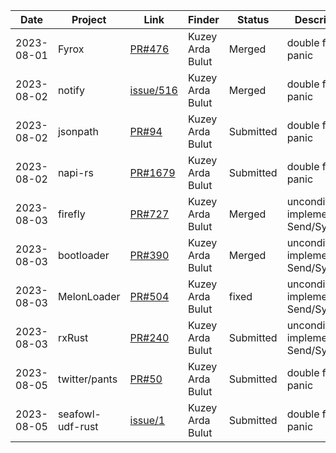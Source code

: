 | Date | Project | Link | Finder | Status | Description |
|---------|---------|---------|---------|---------|---------|
| 2023-08-01 | Fyrox | [PR#476](https://github.com/FyroxEngine/Fyrox/pull/476) | Kuzey Arda Bulut | Merged | double free if panic |
| 2023-08-02 | notify | [issue/516](https://github.com/notify-rs/notify/issues/516) | Kuzey Arda Bulut | Merged | double free if panic |
| 2023-08-02 | jsonpath | [PR#94](https://github.com/freestrings/jsonpath/pull/94) | Kuzey Arda Bulut | Submitted | double free if panic |
| 2023-08-02 | napi-rs | [PR#1679](https://github.com/napi-rs/napi-rs/pull/1679) | Kuzey Arda Bulut | Submitted | double free if panic |
| 2023-08-03 | firefly | [PR#727](https://github.com/GetFirefly/firefly/pull/727) | Kuzey Arda Bulut | Merged | unconditionally implements Send/Sync |
| 2023-08-03 | bootloader | [PR#390](https://github.com/rust-osdev/bootloader/pull/390) | Kuzey Arda Bulut | Merged | unconditionally implements Send/Sync |
| 2023-08-03 | MelonLoader | [PR#504](https://github.com/LavaGang/MelonLoader/pull/504) | Kuzey Arda Bulut | fixed | unconditionally implements Send/Sync |
| 2023-08-03 | rxRust | [PR#240](https://github.com/rxRust/rxRust/pull/240) | Kuzey Arda Bulut | Submitted | unconditionally implements Send/Sync |
| 2023-08-05 | twitter/pants | [PR#50](https://github.com/twitter/pants/pull/50) | Kuzey Arda Bulut | Submitted | double free if panic |
| 2023-08-05 | seafowl-udf-rust | [issue/1](https://github.com/splitgraph/seafowl-udf-rust/issues/1) | Kuzey Arda Bulut | Submitted | double free if panic |
